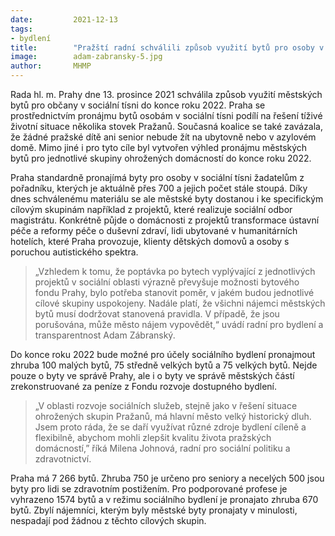 ```yaml
---
date:         2021-12-13
tags:        
- bydlení
title:        "Pražští radní schválili způsob využití bytů pro osoby v sociální tísni na rok 2022"
image: 	      adam-zabransky-5.jpg
author:       MHMP
---
```

 
Rada hl. m. Prahy dne 13. prosince 2021 schválila způsob využití městských bytů pro občany v sociální tísni do konce roku 2022. Praha se prostřednictvím pronájmu bytů osobám v sociální tísni podílí na řešení tíživé životní situace několika stovek Pražanů. Současná koalice se také zavázala, že žádné pražské dítě ani senior nebude žít na ubytovně nebo v azylovém domě. Mimo jiné i pro tyto cíle byl vytvořen výhled pronájmu městských bytů pro jednotlivé skupiny ohrožených domácností do konce roku 2022.

Praha standardně pronajímá byty pro osoby v sociální tísni žadatelům z pořadníku, kterých je aktuálně přes 700 a jejich počet stále stoupá. Díky dnes schválenému materiálu se ale městské byty dostanou i ke specifickým cílovým skupinám například z projektů, které realizuje sociální odbor magistrátu. Konkrétně půjde o domácnosti z projektů transformace ústavní péče a reformy péče o duševní zdraví, lidi ubytované v humanitárních hotelích, které Praha provozuje, klienty dětských domovů a osoby s poruchou autistického spektra.

> „Vzhledem k tomu, že poptávka po bytech vyplývající z jednotlivých projektů v sociální oblasti výrazně převyšuje možnosti bytového fondu Prahy, bylo potřeba stanovit poměr, v jakém budou jednotlivé cílové skupiny uspokojeny. Nadále platí, že všichni nájemci městských bytů musí dodržovat stanovená pravidla. V případě, že jsou porušována, může město nájem vypovědět,“ uvádí radní pro bydlení a transparentnost Adam Zábranský.

Do konce roku 2022 bude možné pro účely sociálního bydlení pronajmout zhruba 100 malých bytů, 75 středně velkých bytů a 75 velkých bytů. Nejde pouze o byty ve správě Prahy, ale i o byty ve správě městských částí zrekonstruované za peníze z Fondu rozvoje dostupného bydlení.

> „V oblasti rozvoje sociálních služeb, stejně jako v řešení situace ohrožených skupin Pražanů, má hlavní město velký historický dluh. Jsem proto ráda, že se daří využívat různé zdroje bydlení cíleně a flexibilně, abychom mohli zlepšit kvalitu života pražských domácností,” říká Milena Johnová, radní pro sociální politiku a zdravotnictví.

Praha má 7 266 bytů. Zhruba 750 je určeno pro seniory a necelých 500 jsou byty pro lidi se zdravotním postižením. Pro podporované profese je vyhrazeno 1574 bytů a v režimu sociálního bydlení je pronajato zhruba 670 bytů. Zbylí nájemníci, kterým byly městské byty pronajaty v minulosti, nespadají pod žádnou z těchto cílových skupin.
